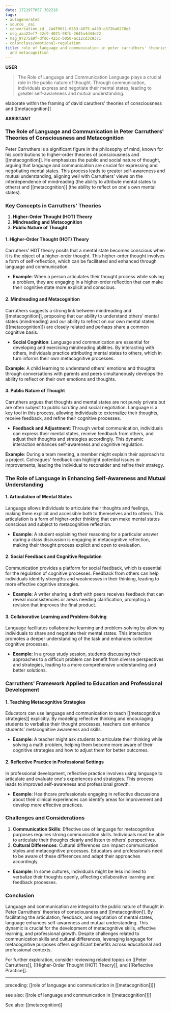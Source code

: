 ```yaml
---
date: 1721977857.302218
tags:
- autogenerated
- source__oai
- conversation_id__2adf9651-6553-4875-a439-c672ba0270e3
- msg_aaa22ef7-42c9-4021-98fb-2645a4d44e22
- msg_97275a9f-dfd6-425c-b050-ac12cd3c9371
- colorclass/emotional-regulation
title: role of language and communication in peter carruthers' theories of consciousness
  and metacognition
---
```


**USER**

> The Role of Language and Communication
> Language plays a crucial role in the public nature of thought. Through communication, individuals express and negotiate their mental states, leading to greater self-awareness and mutual understanding.

elaborate within the framing of david caruthers' theories of consciousness and [[metacognition]]


**ASSISTANT**

### The Role of Language and Communication in Peter Carruthers' Theories of Consciousness and Metacognition

Peter Carruthers is a significant figure in the philosophy of mind, known for his contributions to higher-order theories of consciousness and [[metacognition]]. He emphasizes the public and social nature of thought, arguing that language and communication are crucial for expressing and negotiating mental states. This process leads to greater self-awareness and mutual understanding, aligning well with Carruthers' views on the interdependence of mindreading (the ability to attribute mental states to others) and [[metacognition]] (the ability to reflect on one's own mental states).

### Key Concepts in Carruthers' Theories

1. **Higher-Order Thought (HOT) Theory**
2. **Mindreading and Metacognition**
3. **Public Nature of Thought**

#### 1. Higher-Order Thought (HOT) Theory

Carruthers' HOT theory posits that a mental state becomes conscious when it is the object of a higher-order thought. This higher-order thought involves a form of self-reflection, which can be facilitated and enhanced through language and communication.

- **Example**: When a person articulates their thought process while solving a problem, they are engaging in a higher-order reflection that can make their cognitive state more explicit and conscious.

#### 2. Mindreading and Metacognition

Carruthers suggests a strong link between mindreading and [[metacognition]], proposing that our ability to understand others' mental states (mindreading) and our ability to reflect on our own mental states ([[metacognition]]) are closely related and perhaps share a common cognitive basis.

- **Social Cognition**: Language and communication are essential for developing and exercising mindreading abilities. By interacting with others, individuals practice attributing mental states to others, which in turn informs their own metacognitive processes.

**Example**: A child learning to understand others' emotions and thoughts through conversations with parents and peers simultaneously develops the ability to reflect on their own emotions and thoughts.

#### 3. Public Nature of Thought

Carruthers argues that thoughts and mental states are not purely private but are often subject to public scrutiny and social negotiation. Language is a key tool in this process, allowing individuals to externalize their thoughts, receive feedback, and refine their cognitive processes.

- **Feedback and Adjustment**: Through verbal communication, individuals can express their mental states, receive feedback from others, and adjust their thoughts and strategies accordingly. This dynamic interaction enhances self-awareness and cognitive regulation.

**Example**: During a team meeting, a member might explain their approach to a project. Colleagues' feedback can highlight potential issues or improvements, leading the individual to reconsider and refine their strategy.

### The Role of Language in Enhancing Self-Awareness and Mutual Understanding

#### 1. Articulation of Mental States

Language allows individuals to articulate their thoughts and feelings, making them explicit and accessible both to themselves and to others. This articulation is a form of higher-order thinking that can make mental states conscious and subject to metacognitive reflection.

- **Example**: A student explaining their reasoning for a particular answer during a class discussion is engaging in metacognitive reflection, making their thought process explicit and open to evaluation.

#### 2. Social Feedback and Cognitive Regulation

Communication provides a platform for social feedback, which is essential for the regulation of cognitive processes. Feedback from others can help individuals identify strengths and weaknesses in their thinking, leading to more effective cognitive strategies.

- **Example**: A writer sharing a draft with peers receives feedback that can reveal inconsistencies or areas needing clarification, prompting a revision that improves the final product.

#### 3. Collaborative Learning and Problem-Solving

Language facilitates collaborative learning and problem-solving by allowing individuals to share and negotiate their mental states. This interaction promotes a deeper understanding of the task and enhances collective cognitive processes.

- **Example**: In a group study session, students discussing their approaches to a difficult problem can benefit from diverse perspectives and strategies, leading to a more comprehensive understanding and better solutions.

### Carruthers' Framework Applied to Education and Professional Development

#### 1. Teaching Metacognitive Strategies

Educators can use language and communication to teach [[metacognitive strategies]] explicitly. By modeling reflective thinking and encouraging students to verbalize their thought processes, teachers can enhance students' metacognitive awareness and skills.

- **Example**: A teacher might ask students to articulate their thinking while solving a math problem, helping them become more aware of their cognitive strategies and how to adjust them for better outcomes.

#### 2. Reflective Practice in Professional Settings

In professional development, reflective practice involves using language to articulate and evaluate one's experiences and strategies. This process leads to improved self-awareness and professional growth.

- **Example**: Healthcare professionals engaging in reflective discussions about their clinical experiences can identify areas for improvement and develop more effective practices.

### Challenges and Considerations

1. **Communication Skills**: Effective use of language for metacognitive purposes requires strong communication skills. Individuals must be able to articulate their thoughts clearly and listen to others' perspectives.
2. **Cultural Differences**: Cultural differences can impact communication styles and metacognitive processes. Educators and professionals need to be aware of these differences and adapt their approaches accordingly.

- **Example**: In some cultures, individuals might be less inclined to verbalize their thoughts openly, affecting collaborative learning and feedback processes.

### Conclusion

Language and communication are integral to the public nature of thought in Peter Carruthers' theories of consciousness and [[metacognition]]. By facilitating the articulation, feedback, and negotiation of mental states, language enhances self-awareness and mutual understanding. This dynamic is crucial for the development of metacognitive skills, effective learning, and professional growth. Despite challenges related to communication skills and cultural differences, leveraging language for metacognitive purposes offers significant benefits across educational and professional contexts.

For further exploration, consider reviewing related topics on [[Peter Carruthers]], [[Higher-Order Thought (HOT) Theory]], and [[Reflective Practice]].


---

preceding: [[role of language and communication in [[metacognition]]]]  



see also: [[role of language and communication in [[metacognition]]]]

See also: [[metacognition]]